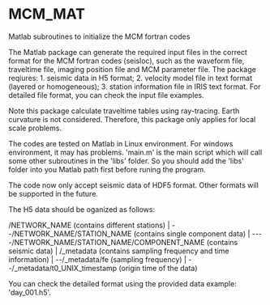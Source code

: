 # MCM_MAT
Matlab subroutines to initialize the MCM fortran codes

The Matlab package can generate the required input files in the correct format for the MCM fortran codes (seisloc), such as the waveform file, traveltime file, imaging position file and MCM parameter file. The package reqiures: 1. seismic data in H5 format; 2. velocity model file in text format (layered or homogeneous); 3. station information file in IRIS text format. For detailed file format, you can check the input file examples.

Note this package calculate traveltime tables using ray-tracing. Earth curvature is not considered. Therefore, this package only applies for local scale problems.

The codes are tested on Matlab in Linux environment. For windows environment, it may has problems.
'main.m' is the main script which will call some other subroutines in the 'libs' folder. So you should add the 'libs' folder into you Matlab path first before runing the program.

The code now only accept seismic data of HDF5 format. Other formats will be supported in the future.

The H5 data should be oganized as follows:

 /NETWORK_NAME (contains different stations)
|
 --/NETWORK_NAME/STATION_NAME (contains single component data)
|
 ----/NETWORK_NAME/STATION_NAME/COMPONENT_NAME (contains seismic data)
|
 /_metadata (contains sampling frequency and time information)
|
 --/_metadata/fe (sampling frequency)
|
 --/_metadata/t0_UNIX_timestamp (origin time of the data)

You can check the detailed format using the provided data example: 'day_001.h5'.
